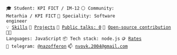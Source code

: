 <code>🎓 Student: KPI FICT / IM-12</code>
<code>⚪ Community: Metarhia / KPI FICT</code>
<code>👷 Speciality: Software engineer</code><br>
<code>💡 [Skills](SKILLS.md)</code>
<code>🧻 [Projects](PROJECTS.md)</code>
<code>📢 [Public talks: 0](TALKS.md)</code>
<code>👀 [Open-source contribution](CONTRIBUTION.md)</code><br>
<code>🧑‍💻 Languages: JavaScript</code>
<code>📦 Tech stack: node.js</code>
<code>🪙 [Rates](RATES.md)</code><br>
<code>💬 telegram: [@nazofferon](https://telegram.me/nazofferon)</code>
<code>📫 [nvovk.2004@gmail.com](mailto:nvovk.2004@gmail.com)</code>
